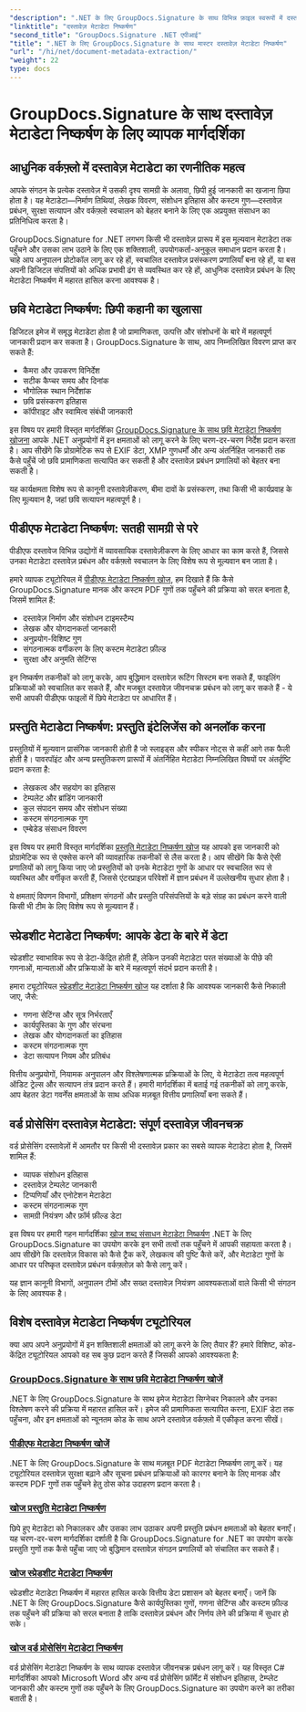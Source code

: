 ```yaml
---
"description": ".NET के लिए GroupDocs.Signature के साथ विभिन्न फ़ाइल स्वरूपों में दस्तावेज़ मेटाडेटा को निकालना, उसका विश्लेषण और लाभ उठाना सीखें। सुरक्षा बढ़ाएँ, वर्कफ़्लो को सुव्यवस्थित करें, और बहुमूल्य दस्तावेज़ जानकारी प्राप्त करें।"
"linktitle": "दस्तावेज़ मेटाडेटा निष्कर्षण"
"second_title": "GroupDocs.Signature .NET एपीआई"
"title": ".NET के लिए GroupDocs.Signature के साथ मास्टर दस्तावेज़ मेटाडेटा निष्कर्षण"
"url": "/hi/net/document-metadata-extraction/"
"weight": 22
type: docs
---
```

# GroupDocs.Signature के साथ दस्तावेज़ मेटाडेटा निष्कर्षण के लिए व्यापक मार्गदर्शिका

## आधुनिक वर्कफ़्लो में दस्तावेज़ मेटाडेटा का रणनीतिक महत्व

आपके संगठन के प्रत्येक दस्तावेज़ में उसकी दृश्य सामग्री के अलावा, छिपी हुई जानकारी का खजाना छिपा होता है। यह मेटाडेटा—निर्माण तिथियां, लेखक विवरण, संशोधन इतिहास और कस्टम गुण—दस्तावेज़ प्रबंधन, सुरक्षा सत्यापन और वर्कफ़्लो स्वचालन को बेहतर बनाने के लिए एक अप्रयुक्त संसाधन का प्रतिनिधित्व करता है।

GroupDocs.Signature for .NET लगभग किसी भी दस्तावेज़ प्रारूप में इस मूल्यवान मेटाडेटा तक पहुँचने और उसका लाभ उठाने के लिए एक शक्तिशाली, उपयोगकर्ता-अनुकूल समाधान प्रदान करता है। चाहे आप अनुपालन प्रोटोकॉल लागू कर रहे हों, स्वचालित दस्तावेज़ प्रसंस्करण प्रणालियाँ बना रहे हों, या बस अपनी डिजिटल संपत्तियों को अधिक प्रभावी ढंग से व्यवस्थित कर रहे हों, आधुनिक दस्तावेज़ प्रबंधन के लिए मेटाडेटा निष्कर्षण में महारत हासिल करना आवश्यक है।

## छवि मेटाडेटा निष्कर्षण: छिपी कहानी का खुलासा

डिजिटल इमेज में समृद्ध मेटाडेटा होता है जो प्रामाणिकता, उत्पत्ति और संशोधनों के बारे में महत्वपूर्ण जानकारी प्रदान कर सकता है। GroupDocs.Signature के साथ, आप निम्नलिखित विवरण प्राप्त कर सकते हैं:

- कैमरा और उपकरण विनिर्देश
- सटीक कैप्चर समय और दिनांक
- भौगोलिक स्थान निर्देशांक
- छवि प्रसंस्करण इतिहास
- कॉपीराइट और स्वामित्व संबंधी जानकारी

इस विषय पर हमारी विस्तृत मार्गदर्शिका [GroupDocs.Signature के साथ छवि मेटाडेटा निष्कर्षण खोजना](./search-image-metadata-extraction/) आपके .NET अनुप्रयोगों में इन क्षमताओं को लागू करने के लिए चरण-दर-चरण निर्देश प्रदान करता है। आप सीखेंगे कि प्रोग्रामेटिक रूप से EXIF डेटा, XMP गुणधर्मों और अन्य अंतर्निहित जानकारी तक कैसे पहुँचें जो छवि प्रामाणिकता सत्यापित कर सकती है और दस्तावेज़ प्रबंधन प्रणालियों को बेहतर बना सकती है।

यह कार्यक्षमता विशेष रूप से कानूनी दस्तावेज़ीकरण, बीमा दावों के प्रसंस्करण, तथा किसी भी कार्यप्रवाह के लिए मूल्यवान है, जहां छवि सत्यापन महत्वपूर्ण है।

## पीडीएफ मेटाडेटा निष्कर्षण: सतही सामग्री से परे

पीडीएफ दस्तावेज विभिन्न उद्योगों में व्यावसायिक दस्तावेज़ीकरण के लिए आधार का काम करते हैं, जिससे उनका मेटाडेटा दस्तावेज़ प्रबंधन और वर्कफ़्लो स्वचालन के लिए विशेष रूप से मूल्यवान बन जाता है।

हमारे व्यापक ट्यूटोरियल में [पीडीएफ मेटाडेटा निष्कर्षण खोज](./search-pdf-metadata-extraction/), हम दिखाते हैं कि कैसे GroupDocs.Signature मानक और कस्टम PDF गुणों तक पहुँचने की प्रक्रिया को सरल बनाता है, जिसमें शामिल हैं:

- दस्तावेज़ निर्माण और संशोधन टाइमस्टैम्प
- लेखक और योगदानकर्ता जानकारी
- अनुप्रयोग-विशिष्ट गुण
- संगठनात्मक वर्गीकरण के लिए कस्टम मेटाडेटा फ़ील्ड
- सुरक्षा और अनुमति सेटिंग्स

इन निष्कर्षण तकनीकों को लागू करके, आप बुद्धिमान दस्तावेज़ रूटिंग सिस्टम बना सकते हैं, फाइलिंग प्रक्रियाओं को स्वचालित कर सकते हैं, और मजबूत दस्तावेज़ जीवनचक्र प्रबंधन को लागू कर सकते हैं - ये सभी आपकी पीडीएफ फाइलों में छिपे मेटाडेटा पर आधारित हैं।

## प्रस्तुति मेटाडेटा निष्कर्षण: प्रस्तुति इंटेलिजेंस को अनलॉक करना

प्रस्तुतियों में मूल्यवान प्रासंगिक जानकारी होती है जो स्लाइड्स और स्पीकर नोट्स से कहीं आगे तक फैली होती है। पावरपॉइंट और अन्य प्रस्तुतिकरण प्रारूपों में अंतर्निहित मेटाडेटा निम्नलिखित विषयों पर अंतर्दृष्टि प्रदान करता है:

- लेखकत्व और सहयोग का इतिहास
- टेम्पलेट और ब्रांडिंग जानकारी
- कुल संपादन समय और संशोधन संख्या
- कस्टम संगठनात्मक गुण
- एम्बेडेड संसाधन विवरण

इस विषय पर हमारी विस्तृत मार्गदर्शिका [प्रस्तुति मेटाडेटा निष्कर्षण खोज](./search-presentation-metadata-extraction/) यह आपको इस जानकारी को प्रोग्रामेटिक रूप से एक्सेस करने की व्यावहारिक तकनीकों से लैस करता है। आप सीखेंगे कि कैसे ऐसी प्रणालियों को लागू किया जाए जो प्रस्तुतियों को उनके मेटाडेटा गुणों के आधार पर स्वचालित रूप से व्यवस्थित और वर्गीकृत करती हैं, जिससे एंटरप्राइज़ परिवेशों में ज्ञान प्रबंधन में उल्लेखनीय सुधार होता है।

ये क्षमताएं विपणन विभागों, प्रशिक्षण संगठनों और प्रस्तुति परिसंपत्तियों के बड़े संग्रह का प्रबंधन करने वाली किसी भी टीम के लिए विशेष रूप से मूल्यवान हैं।

## स्प्रेडशीट मेटाडेटा निष्कर्षण: आपके डेटा के बारे में डेटा

स्प्रेडशीट स्वाभाविक रूप से डेटा-केंद्रित होती हैं, लेकिन उनकी मेटाडेटा परत संख्याओं के पीछे की गणनाओं, मान्यताओं और प्रक्रियाओं के बारे में महत्वपूर्ण संदर्भ प्रदान करती है।

हमारा ट्यूटोरियल [स्प्रेडशीट मेटाडेटा निष्कर्षण खोज](./search-spreadsheet-metadata-extraction/) यह दर्शाता है कि आवश्यक जानकारी कैसे निकाली जाए, जैसे:

- गणना सेटिंग्स और सूत्र निर्भरताएँ
- कार्यपुस्तिका के गुण और संरचना
- लेखक और योगदानकर्ता का इतिहास
- कस्टम संगठनात्मक गुण
- डेटा सत्यापन नियम और प्रतिबंध

वित्तीय अनुप्रयोगों, नियामक अनुपालन और विश्लेषणात्मक प्रक्रियाओं के लिए, ये मेटाडेटा तत्व महत्वपूर्ण ऑडिट ट्रेल्स और सत्यापन तंत्र प्रदान करते हैं। हमारी मार्गदर्शिका में बताई गई तकनीकों को लागू करके, आप बेहतर डेटा गवर्नेंस क्षमताओं के साथ अधिक मज़बूत वित्तीय प्रणालियाँ बना सकते हैं।

## वर्ड प्रोसेसिंग दस्तावेज़ मेटाडेटा: संपूर्ण दस्तावेज़ जीवनचक्र

वर्ड प्रोसेसिंग दस्तावेज़ों में आमतौर पर किसी भी दस्तावेज़ प्रकार का सबसे व्यापक मेटाडेटा होता है, जिसमें शामिल हैं:

- व्यापक संशोधन इतिहास
- दस्तावेज़ टेम्पलेट जानकारी
- टिप्पणियाँ और एनोटेशन मेटाडेटा
- कस्टम संगठनात्मक गुण
- सामग्री नियंत्रण और फ़ॉर्म फ़ील्ड डेटा

इस विषय पर हमारी गहन मार्गदर्शिका [खोज शब्द संसाधन मेटाडेटा निष्कर्षण](./search-word-processing-metadata-extraction/) .NET के लिए GroupDocs.Signature का उपयोग करके इन सभी तत्वों तक पहुँचने में आपकी सहायता करता है। आप सीखेंगे कि दस्तावेज़ विकास को कैसे ट्रैक करें, लेखकत्व की पुष्टि कैसे करें, और मेटाडेटा गुणों के आधार पर परिष्कृत दस्तावेज़ प्रबंधन वर्कफ़्लोज़ को कैसे लागू करें।

यह ज्ञान कानूनी विभागों, अनुपालन टीमों और सख्त दस्तावेज़ नियंत्रण आवश्यकताओं वाले किसी भी संगठन के लिए आवश्यक है।

## विशेष दस्तावेज़ मेटाडेटा निष्कर्षण ट्यूटोरियल

क्या आप अपने अनुप्रयोगों में इन शक्तिशाली क्षमताओं को लागू करने के लिए तैयार हैं? हमारे विशिष्ट, कोड-केंद्रित ट्यूटोरियल आपको वह सब कुछ प्रदान करते हैं जिसकी आपको आवश्यकता है:

### [GroupDocs.Signature के साथ छवि मेटाडेटा निष्कर्षण खोजें](./search-image-metadata-extraction/)
.NET के लिए GroupDocs.Signature के साथ इमेज मेटाडेटा सिग्नेचर निकालने और उनका विश्लेषण करने की प्रक्रिया में महारत हासिल करें। इमेज की प्रामाणिकता सत्यापित करना, EXIF डेटा तक पहुँचना, और इन क्षमताओं को न्यूनतम कोड के साथ अपने दस्तावेज़ वर्कफ़्लो में एकीकृत करना सीखें।

### [पीडीएफ मेटाडेटा निष्कर्षण खोजें](./search-pdf-metadata-extraction/)
.NET के लिए GroupDocs.Signature के साथ मज़बूत PDF मेटाडेटा निष्कर्षण लागू करें। यह ट्यूटोरियल दस्तावेज़ सुरक्षा बढ़ाने और सूचना प्रबंधन प्रक्रियाओं को कारगर बनाने के लिए मानक और कस्टम PDF गुणों तक पहुँचने हेतु ठोस कोड उदाहरण प्रदान करता है।

### [खोज प्रस्तुति मेटाडेटा निष्कर्षण](./search-presentation-metadata-extraction/)
छिपे हुए मेटाडेटा को निकालकर और उसका लाभ उठाकर अपनी प्रस्तुति प्रबंधन क्षमताओं को बेहतर बनाएँ। यह चरण-दर-चरण मार्गदर्शिका दर्शाती है कि GroupDocs.Signature for .NET का उपयोग करके प्रस्तुति गुणों तक कैसे पहुँचा जाए जो बुद्धिमान दस्तावेज़ संगठन प्रणालियों को संचालित कर सकते हैं।

### [खोज स्प्रेडशीट मेटाडेटा निष्कर्षण](./search-spreadsheet-metadata-extraction/)
स्प्रेडशीट मेटाडेटा निष्कर्षण में महारत हासिल करके वित्तीय डेटा प्रशासन को बेहतर बनाएँ। जानें कि .NET के लिए GroupDocs.Signature कैसे कार्यपुस्तिका गुणों, गणना सेटिंग्स और कस्टम फ़ील्ड तक पहुँचने की प्रक्रिया को सरल बनाता है ताकि दस्तावेज़ प्रबंधन और निर्णय लेने की प्रक्रिया में सुधार हो सके।

### [खोज वर्ड प्रोसेसिंग मेटाडेटा निष्कर्षण](./search-word-processing-metadata-extraction/)
वर्ड प्रोसेसिंग मेटाडेटा निष्कर्षण के साथ व्यापक दस्तावेज़ जीवनचक्र प्रबंधन लागू करें। यह विस्तृत C# मार्गदर्शिका आपको Microsoft Word और अन्य वर्ड प्रोसेसिंग फ़ॉर्मेट में संशोधन इतिहास, टेम्प्लेट जानकारी और कस्टम गुणों तक पहुँचने के लिए GroupDocs.Signature का उपयोग करने का तरीका बताती है।